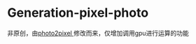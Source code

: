 # Generation-pixel-photo

非原创，由[photo2pixel
](https://github.com/Jzou44/photo2pixel)修改而来，仅增加调用gpu进行运算的功能
